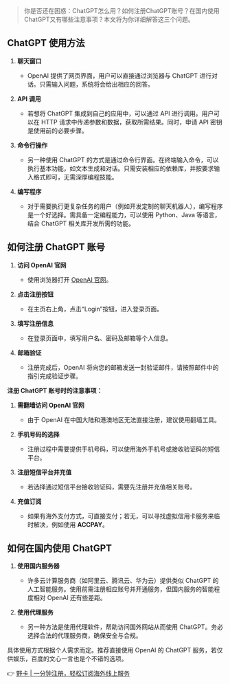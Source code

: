 > 你是否还在困惑：ChatGPT怎么用？如何注册ChatGPT账号？在国内使用ChatGPT又有哪些注意事项？本文将为你详细解答这三个问题。

## ChatGPT 使用方法

1. **聊天窗口**
   - OpenAI 提供了网页界面，用户可以直接通过浏览器与 ChatGPT 进行对话。只需输入问题，系统将会给出相应的回答。

2. **API 调用**
   - 若想将 ChatGPT 集成到自己的应用中，可以通过 API 进行调用。用户可以在 HTTP 请求中传递参数和数据，获取所需结果。同时，申请 API 密钥是使用前的必要步骤。

3. **命令行操作**
   - 另一种使用 ChatGPT 的方式是通过命令行界面。在终端输入命令，可以执行基本功能，如文本生成和对话。只需安装相应的依赖库，并按要求输入格式即可，无需深厚编程技能。

4. **编写程序**
   - 对于需要执行更复杂任务的用户（例如开发定制的聊天机器人），编写程序是一个好选择。需具备一定编程能力，可以使用 Python、Java 等语言，结合 ChatGPT 相关库开发所需的功能。

## 如何注册 ChatGPT 账号

1. **访问 OpenAI 官网**
   - 使用浏览器打开 [OpenAI 官网](https://openai.com)。

2. **点击注册按钮**
   - 在主页右上角，点击“Login”按钮，进入登录页面。

3. **填写注册信息**
   - 在登录页面中，填写用户名、密码及邮箱等个人信息。

4. **邮箱验证**
   - 注册完成后，OpenAI 将向您的邮箱发送一封验证邮件，请按照邮件中的指引完成验证步骤。

**注册 ChatGPT 账号时的注意事项：**

1. **需翻墙访问 OpenAI 官网**
   - 由于 OpenAI 在中国大陆和港澳地区无法直接注册，建议使用翻墙工具。

2. **手机号码的选择**
   - 注册过程中需要提供手机号码，可以使用海外手机号或接收验证码的短信平台。

3. **注册短信平台并充值**
   - 若选择通过短信平台接收验证码，需要先注册并充值相关账号。

4. **充值订阅**
   - 如果有海外支付方式，可直接支付；若无，可以寻找虚拟信用卡服务来临时解决，例如使用 **ACCPAY**。

## 如何在国内使用 ChatGPT

1. **使用国内服务器**
   - 许多云计算服务商（如阿里云、腾讯云、华为云）提供类似 ChatGPT 的人工智能服务。使用前需注册相应账号并开通服务，但国内服务的智能程度相对 OpenAI 还有些差距。

2. **使用代理服务**
   - 另一种方法是使用代理软件，帮助访问国外网站从而使用 ChatGPT。务必选择合法的代理服务商，确保安全与合规。

具体使用方式根据个人需求而定。推荐直接使用 OpenAI 的 ChatGPT 服务，若仅供娱乐，百度的文心一言也是个不错的选项。

👉 [野卡 | 一分钟注册，轻松订阅海外线上服务](https://bit.ly/bewildcard)